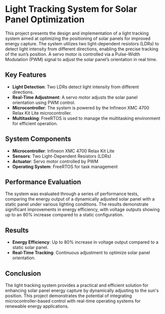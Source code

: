 # Light Tracking System for Solar Panel Optimization

This project presents the design and implementation of a light tracking system aimed at optimizing the positioning of solar panels for improved energy capture. The system utilizes two light-dependent resistors (LDRs) to detect light intensity from different directions, enabling the precise tracking of the sun’s position. A servo motor is controlled via a Pulse-Width Modulation (PWM) signal to adjust the solar panel’s orientation in real time.

## Key Features

- **Light Detection**: Two LDRs detect light intensity from different directions.
- **Real-Time Adjustment**: A servo motor adjusts the solar panel orientation using PWM control.
- **Microcontroller**: The system is powered by the Infineon XMC 4700 Relax Kit Lite microcontroller.
- **Multitasking**: FreeRTOS is used to manage the multitasking environment for efficient operation.

## System Components

- **Microcontroller**: Infineon XMC 4700 Relax Kit Lite
- **Sensors**: Two Light-Dependent Resistors (LDRs)
- **Actuator**: Servo motor controlled by PWM
- **Operating System**: FreeRTOS for task management

## Performance Evaluation

The system was evaluated through a series of performance tests, comparing the energy output of a dynamically adjusted solar panel with a static panel under various lighting conditions. The results demonstrate significant improvements in energy efficiency, with voltage outputs showing up to an 80% increase compared to a static configuration.

## Results

- **Energy Efficiency**: Up to 80% increase in voltage output compared to a static solar panel.
- **Real-Time Tracking**: Continuous adjustment to optimize solar panel orientation.

## Conclusion

The light tracking system provides a practical and efficient solution for enhancing solar panel energy capture by dynamically adjusting to the sun's position. This project demonstrates the potential of integrating microcontroller-based control with real-time operating systems for renewable energy applications.

